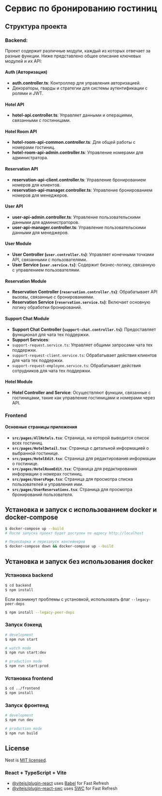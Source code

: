 # Сервис по бронированию гостиниц

## Структура проекта

### Backend:

Проект содержит различные модули, каждый из которых отвечает за разные функции. Ниже представлено общее описание ключевых модулей и их API:

#### Auth (Авторизация)

- **auth.controller.ts**: Контроллер для управления авторизацией.
- Декораторы, гварды и стратегии для системы аутентификации с ролями и JWT.

#### Hotel API

- **hotel-api.controller.ts**: Управляет данными и операциями, связанными с гостиницами.

#### Hotel Room API

- **hotel-room-api-common.controller.ts**: Для общей работы с номерами гостиниц.
- **hotel-room-api-admin.controller.ts**: Управление номерами для администратора.

#### Reservation API

- **reservation-api-client.controller.ts**: Управление бронированием номеров для клиентов.
- **reservation-api-manager.controller.ts**: Управление бронированием номеров для менеджеров.

#### User API

- **user-api-admin.controller.ts**: Управление пользовательскими данными для администраторов.
- **user-api-manager.controller.ts**: Управление пользовательскими данными для менеджеров.

#### User Module

- **User Controller (`user.controller.ts`)**: Управляет конечными точками API, связанными с пользователями.
- **User Service (`user.service.ts`)**: Содержит бизнес-логику, связанную с управлением пользователями.

#### Reservation Module

- **Reservation Controller (`reservation.controller.ts`)**: Обрабатывает API вызовы, связанные с бронированиями.
- **Reservation Service (`reservation.service.ts`)**: Включает основную логику обработки бронирований.

#### Support Chat Module

- **Support Chat Controller (`support-chat.controller.ts`)**: Предоставляет функционал для чата тех поддержки.
- **Support Services**:
- `support-request.service.ts`: Управляет общими запросами чата тех поддержки.
- `support-request-client.service.ts`: Обрабатывает действия клиентов для чата тех поддержки.
- `support-request-employee.service.ts`: Обрабатывает действия сотрудников для чата тех поддержки.

#### Hotel Module

- **Hotel Controller and Service**: Осуществляют функции, связанные с гостиницами, такие как управление гостиницами и номерами через API.

### Frontend

#### Основные страницы приложения

- **`src/pages/AllHotels.tsx`**: Страница, на которой выводится список всех гостиниц.
- **`src/pages/HotelDetail.tsx`**: Страница с детальной информацией о выбранной гостинице.
- **`src/pages/HotelEdit.tsx`**: Страница для редактирования информации о гостинице.
- **`src/pages/HotelRoomEdit.tsx`**: Страница для редактирования информации о номерах гостиниц.
- **`src/pages/UsersPage.tsx`**: Страница для просмотра списка пользователей и управления ими.
- **`src/pages/UserReservations.tsx`**: Страница для просмотра бронирований пользователя.

## Установка и запуск с использованием docker и docker-compose

```bash
$ docker-compose up --build
# После запуска проект будет доступен по адресу http://localhost

# Пересборка и перезапуск контейнеров
$ docker-compose down && docker-compose up --build
```

## Установка и запуск без использования docker

### Установка backend

```bash
$ cd backend
$ npm install
```

Если возникнут проблемы с установкой, использовать флаг `--legacy-peer-deps`

```bash
$ npm install --legacy-peer-deps
```

### Запуск бэкенд

```bash
# development
$ npm run start

# watch mode
$ npm run start:dev

# production mode
$ npm run start:prod
```

### Установка frontend

```bash
$ cd ../frontend
$ npm install
```

### Запуск фронтенд

```bash
# development
$ npm run dev

# production mode
$ npm run build
```

## License

Nest is [MIT licensed](https://github.com/nestjs/nest/blob/master/LICENSE).

### React + TypeScript + Vite

- [@vitejs/plugin-react](https://github.com/vitejs/vite-plugin-react/blob/main/packages/plugin-react/README.md) uses [Babel](https://babeljs.io/) for Fast Refresh
- [@vitejs/plugin-react-swc](https://github.com/vitejs/vite-plugin-react-swc) uses [SWC](https://swc.rs/) for Fast Refresh